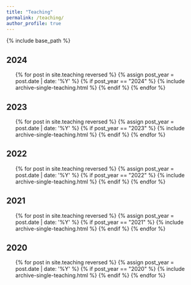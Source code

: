 ```yaml
---
title: "Teaching"
permalink: /teaching/
author_profile: true
---
```


{% include base_path %}

## 2024
<ul>
  {% for post in site.teaching reversed %}
    {% assign post_year = post.date | date: '%Y' %}
    {% if post_year == "2024" %}
      {% include archive-single-teaching.html %}
    {% endif %}
  {% endfor %}
</ul>

## 2023
<ul>
  {% for post in site.teaching reversed %}
    {% assign post_year = post.date | date: '%Y' %}
    {% if post_year == "2023" %}
      {% include archive-single-teaching.html %}
    {% endif %}
  {% endfor %}
</ul>

## 2022
<ul>
  {% for post in site.teaching reversed %}
    {% assign post_year = post.date | date: '%Y' %}
    {% if post_year == "2022" %}
      {% include archive-single-teaching.html %}
    {% endif %}
  {% endfor %}
</ul>

## 2021
<ul>
  {% for post in site.teaching reversed %}
    {% assign post_year = post.date | date: '%Y' %}
    {% if post_year == "2021" %}
      {% include archive-single-teaching.html %}
    {% endif %}
  {% endfor %}
</ul>

## 2020
<ul>
  {% for post in site.teaching reversed %}
    {% assign post_year = post.date | date: '%Y' %}
    {% if post_year == "2020" %}
      {% include archive-single-teaching.html %}
    {% endif %}
  {% endfor %}
</ul>
